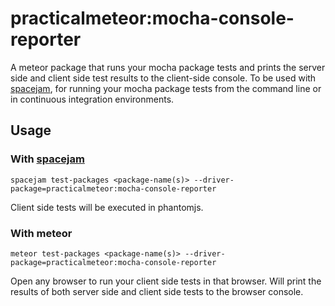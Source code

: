 # practicalmeteor:mocha-console-reporter

A meteor package that runs your mocha package tests and prints the server side and client side test results to the client-side console. To be used with [spacejam](https://www.npmjs.com/package/spacejam), for running your mocha package tests from the command line or in continuous integration environments. 

## Usage

### With [spacejam](https://www.npmjs.com/package/spacejam)

`spacejam test-packages <package-name(s)> --driver-package=practicalmeteor:mocha-console-reporter`

Client side tests will be executed in phantomjs.

### With meteor

`meteor test-packages <package-name(s)> --driver-package=practicalmeteor:mocha-console-reporter`

Open any browser to run your client side tests in that browser. Will  print the results of both server side and client side tests to the browser console.

